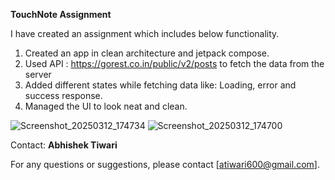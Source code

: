 **TouchNote Assignment**

I have created an assignment which includes below functionality.

1. Created an app in clean architecture and jetpack compose.
2. Used API : https://gorest.co.in/public/v2/posts to fetch the data from the server
3. Added different states while fetching data like: Loading, error and success response.
4. Managed the UI to look neat and clean.

![Screenshot_20250312_174734](https://github.com/user-attachments/assets/eb0cc070-c0c2-4223-b6f9-076f906987e2)
![Screenshot_20250312_174700](https://github.com/user-attachments/assets/8f5cd794-9716-4a74-aab2-b9bbd6c30d85)

Contact:
**Abhishek Tiwari**

For any questions or suggestions, please contact [atiwari600@gmail.com].

